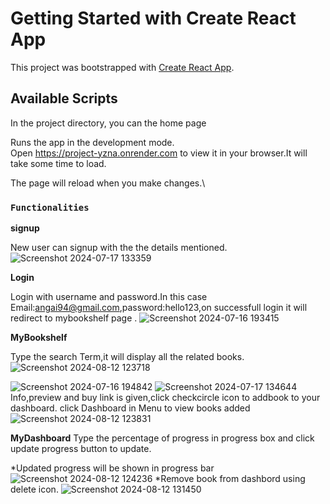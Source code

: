 # Getting Started with Create React App

This project was bootstrapped with [Create React App](https://github.com/facebook/create-react-app).

## Available Scripts

In the project directory, you can the home page

Runs the app in the development mode.\
Open https://project-yzna.onrender.com to view it in your browser.It will take some time to load.

The page will reload when you make changes.\


### `Functionalities`
**signup**

New user can signup with the the details mentioned.
![Screenshot 2024-07-17 133359](https://github.com/user-attachments/assets/0a821968-aa3f-46a5-a514-08436b41eb12)

**Login**

Login with username and password.In this case Email:angai94@gmail.com,password:hello123,on successfull login it will redirect to mybookshelf page .
![Screenshot 2024-07-16 193415](https://github.com/user-attachments/assets/19f51a95-eda5-4866-bc99-c9b0430b9f6b)


**MyBookshelf**

Type the search Term,it will display all the related books.
![Screenshot 2024-08-12 123718](https://github.com/user-attachments/assets/888cc810-7546-41d6-8662-a13edce5e9a8)

![Screenshot 2024-07-16 194842](https://github.com/user-attachments/assets/42a037d1-435f-4a55-a4c4-c0bd57bc5867)
![Screenshot 2024-07-17 134644](https://github.com/user-attachments/assets/10095708-f6a4-4dc8-a6fe-60dc012cb7e7)
Info,preview and buy link is given,click checkcircle icon to addbook to your dashboard.
click Dashboard in Menu to view books added 
![Screenshot 2024-08-12 123831](https://github.com/user-attachments/assets/69bb3f34-f252-44a3-bd9d-fceef87bec18)

**MyDashboard**
Type the percentage of progress in progress box and click update progress button to update.

*Updated progress will be shown in progress bar 
![Screenshot 2024-08-12 124236](https://github.com/user-attachments/assets/b80d5189-2efc-4d47-b7e1-38812b1a1a4e)
*Remove book from dashbord using delete icon.
![Screenshot 2024-08-12 131450](https://github.com/user-attachments/assets/b0c6fe1a-1f15-4b8c-8eb9-b9cac7860632)








